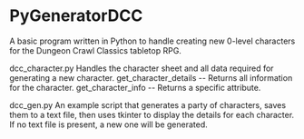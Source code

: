 # PyGeneratorDCC
A basic program written in Python to handle creating new 0-level characters for the Dungeon Crawl Classics tabletop RPG.


dcc_character.py
Handles the character sheet and all data required for generating a new character.
get_character_details -- Returns all information for the character.
get_character_info -- Returns a specific attribute.


dcc_gen.py
An example script that generates a party of characters, saves them to a text file, then uses tkinter to display the details for each character.
If no text file is present, a new one will be generated.
